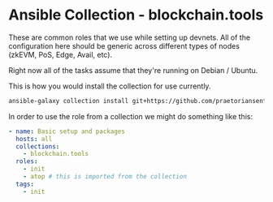 # Ansible Collection - blockchain.tools

These are common roles that we use while setting up devnets. All of
the configuration here should be generic across different types of
nodes (zkEVM, PoS, Edge, Avail, etc).

Right now all of the tasks assume that they're running on Debian /
Ubuntu.

This is how you would install the collection for use currently.

```bash
ansible-galaxy collection install git+https://github.com/praetoriansentry/blockchain.tools.git,main
```

In order to use the role from a collection we might do something like this:

```yml
- name: Basic setup and packages
  hosts: all
  collections:
    - blockchain.tools
  roles:
    - init
    - atop # this is imported from the collection
  tags:
    - init
```
